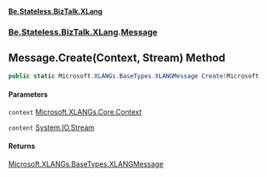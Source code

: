 #### [Be.Stateless.BizTalk.XLang](README.md 'README')
### [Be.Stateless.BizTalk.XLang](Be.Stateless.BizTalk.XLang.md 'Be.Stateless.BizTalk.XLang').[Message](Message.md 'Be.Stateless.BizTalk.XLang.Message')

## Message.Create(Context, Stream) Method

```csharp
public static Microsoft.XLANGs.BaseTypes.XLANGMessage Create(Microsoft.XLANGs.Core.Context context, System.IO.Stream content);
```
#### Parameters

<a name='Be.Stateless.BizTalk.XLang.Message.Create(Microsoft.XLANGs.Core.Context,System.IO.Stream).context'></a>

`context` [Microsoft.XLANGs.Core.Context](https://docs.microsoft.com/en-us/dotnet/api/Microsoft.XLANGs.Core.Context 'Microsoft.XLANGs.Core.Context')

<a name='Be.Stateless.BizTalk.XLang.Message.Create(Microsoft.XLANGs.Core.Context,System.IO.Stream).content'></a>

`content` [System.IO.Stream](https://docs.microsoft.com/en-us/dotnet/api/System.IO.Stream 'System.IO.Stream')

#### Returns
[Microsoft.XLANGs.BaseTypes.XLANGMessage](https://docs.microsoft.com/en-us/dotnet/api/Microsoft.XLANGs.BaseTypes.XLANGMessage 'Microsoft.XLANGs.BaseTypes.XLANGMessage')